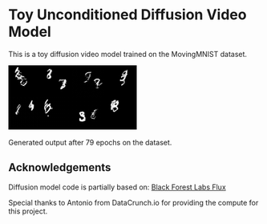 # Toy Unconditioned Diffusion Video Model

This is a toy diffusion video model trained on the MovingMNIST dataset.


![Demo](https://github.com/kuterd/toy_video_dit/blob/main/moving_mnist_79_1000_steps.gif?raw=true)

Generated output after 79 epochs on the dataset.

## Acknowledgements

Diffusion model code is partially based on:
[Black Forest Labs Flux](https://github.com/black-forest-labs/flux)

Special thanks to Antonio from DataCrunch.io for providing the compute for this project. 
